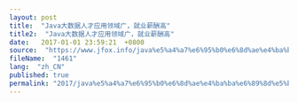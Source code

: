 ```yaml
---
layout: post
title:  "Java大数据人才应用领域广，就业薪酬高"
title2:  "Java大数据人才应用领域广，就业薪酬高"
date:   2017-01-01 23:59:21  +0800
source:  "https://www.jfox.info/java%e5%a4%a7%e6%95%b0%e6%8d%ae%e4%ba%ba%e6%89%8d%e5%ba%94%e7%94%a8%e9%a2%86%e5%9f%9f%e5%b9%bf%e5%b0%b1%e4%b8%9a%e8%96%aa%e9%85%ac%e9%ab%98.html"
fileName:  "1461"
lang:  "zh_CN"
published: true
permalink: "2017/java%e5%a4%a7%e6%95%b0%e6%8d%ae%e4%ba%ba%e6%89%8d%e5%ba%94%e7%94%a8%e9%a2%86%e5%9f%9f%e5%b9%bf%e5%b0%b1%e4%b8%9a%e8%96%aa%e9%85%ac%e9%ab%98.html"
---
```



